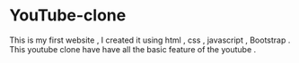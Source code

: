 # YouTube-clone 
This is my first website , I created it using html , css , javascript , Bootstrap . This youtube clone have have all the basic feature of the youtube . 
